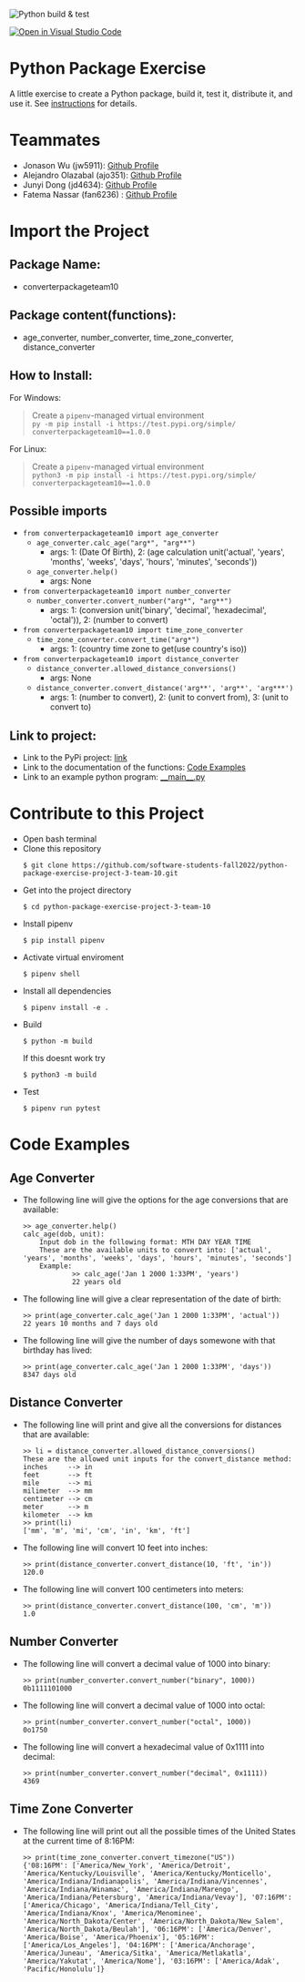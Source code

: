 
![Python build & test](https://github.com/software-students-fall2022/python-package-exercise-project-3-team-10/actions/workflows/build.yaml/badge.svg)

[![Open in Visual Studio Code](https://classroom.github.com/assets/open-in-vscode-c66648af7eb3fe8bc4f294546bfd86ef473780cde1dea487d3c4ff354943c9ae.svg)](https://classroom.github.com/online_ide?assignment_repo_id=9129447&assignment_repo_type=AssignmentRepo)

# Python Package Exercise

A little exercise to create a Python package, build it, test it, distribute it, and use it. See [instructions](./instructions.md) for details.

# Teammates

* Jonason Wu (jw5911): [Github Profile](https://github.com/JonasonWu)
* Alejandro Olazabal (ajo351): [Github Profile](https://github.com/aleolazabal)
* Junyi Dong (jd4634): [Github Profile](https://github.com/junyid) 
* Fatema Nassar (fan6236) : [Github Profile](https://github.com/fnassar)

# Import the Project
<!-- how a developer who wants to import your project into their own code can do so - include documentation for all functions in your package and a link to an example Python program that uses each of them. -->
<!-- functions -->
## Package Name:
* converterpackageteam10

## Package content(functions):
* age_converter, number_converter, time_zone_converter, distance_converter

## How to Install:
For Windows:
> Create a `pipenv`-managed virtual environment<br>
> `py -m pip install -i https://test.pypi.org/simple/ converterpackageteam10==1.0.0`

For Linux:
> Create a `pipenv`-managed virtual environment<br>
>`python3 -m pip install -i https://test.pypi.org/simple/ converterpackageteam10==1.0.0`


## Possible imports
* `from converterpackageteam10 import age_converter`
    * `age_converter.calc_age("arg*", "arg**")`
        * args: 1: (Date Of Birth), 2: (age calculation unit('actual', 'years', 'months', 'weeks', 'days', 'hours', 'minutes', 'seconds'))
    * `age_converter.help()`
        * args: None
* `from converterpackageteam10 import number_converter`
    * `number_converter.convert_number("arg*", "arg**")`
        * args: 1: (conversion unit('binary', 'decimal', 'hexadecimal', 'octal')), 2: (number to convert)
* `from converterpackageteam10 import time_zone_converter`
    * `time_zone_converter.convert_time("arg*")`
        * args: 1: (country time zone to get(use country's iso))
* `from converterpackageteam10 import distance_converter`
    * `distance_converter.allowed_distance_conversions()`
        * args: None
    * `distance_converter.convert_distance('arg**', 'arg**', 'arg***')`
        * args: 1: (number to convert), 2: (unit to convert from), 3: (unit to convert to)


## Link to project:
* Link to the PyPi project: [link](https://test.pypi.org/project/converterpackageteam10/1.0.0/)
* Link to the documentation of the functions: [Code Examples](./README.md#code-examples)
* Link to an example python program: [\_\_main\_\_.py](./src/converterpackageteam10/__main__.py)

# Contribute to this Project

* Open bash terminal
* Clone this repository
    ```
    $ git clone https://github.com/software-students-fall2022/python-package-exercise-project-3-team-10.git
    ```
* Get into the project directory
    ```
    $ cd python-package-exercise-project-3-team-10
    ```
* Install pipenv
    ```
    $ pip install pipenv
    ```
* Activate virtual enviroment
    ```
    $ pipenv shell
    ```
* Install all dependencies
    ```
    $ pipenv install -e .
    ```
* Build 
    ```
    $ python -m build
    ```
    If this doesnt work try
    ```
    $ python3 -m build
    ```
* Test
    ```
    $ pipenv run pytest
    ```



# Code Examples

## Age Converter

* The following line will give the options for the age conversions that are available:
    ```
    >> age_converter.help()
    calc_age(dob, unit):
        Input dob in the following format: MTH DAY YEAR TIME
        These are the available units to convert into: ['actual', 'years', 'months', 'weeks', 'days', 'hours', 'minutes', 'seconds']
        Example:
                >> calc_age('Jan 1 2000 1:33PM', 'years')
                22 years old
    ```

* The following line will give a clear representation of the date of birth:
    ```
    >> print(age_converter.calc_age('Jan 1 2000 1:33PM', 'actual'))
    22 years 10 months and 7 days old
    ```
* The following line will give the number of days somewone with that birthday has lived:
    ```
    >> print(age_converter.calc_age('Jan 1 2000 1:33PM', 'days'))
    8347 days old
    ```


## Distance Converter

* The following line will print and give all the conversions for distances that are available:
    ```
    >> li = distance_converter.allowed_distance_conversions()
    These are the allowed unit inputs for the convert_distance method: 
    inches     --> in
    feet       --> ft
    mile       --> mi
    milimeter  --> mm
    centimeter --> cm
    meter      --> m
    kilometer  --> km
    >> print(li)
    ['mm', 'm', 'mi', 'cm', 'in', 'km', 'ft']
    ```
* The following line will convert 10 feet into inches:
    ```
    >> print(distance_converter.convert_distance(10, 'ft', 'in'))
    120.0
    ```
* The following line will convert 100 centimeters into meters:
    ```
    >> print(distance_converter.convert_distance(100, 'cm', 'm'))
    1.0
    ```

## Number Converter

* The following line will convert a decimal value of 1000 into binary:
    ```
    >> print(number_converter.convert_number("binary", 1000))
    0b1111101000
    ```
* The following line will convert a decimal value of 1000 into octal:
    ```
    >> print(number_converter.convert_number("octal", 1000))
    0o1750
    ```
* The following line will convert a hexadecimal value of 0x1111 into decimal:
    ```
    >> print(number_converter.convert_number("decimal", 0x1111))
    4369
    ```

## Time Zone Converter

* The following line will print out all the possible times of the United States at the current time of 8:16PM:
    ```
    >> print(time_zone_converter.convert_timezone("US"))
    {'08:16PM': ['America/New_York', 'America/Detroit', 'America/Kentucky/Louisville', 'America/Kentucky/Monticello', 'America/Indiana/Indianapolis', 'America/Indiana/Vincennes', 'America/Indiana/Winamac', 'America/Indiana/Marengo', 'America/Indiana/Petersburg', 'America/Indiana/Vevay'], '07:16PM': ['America/Chicago', 'America/Indiana/Tell_City', 'America/Indiana/Knox', 'America/Menominee', 'America/North_Dakota/Center', 'America/North_Dakota/New_Salem', 'America/North_Dakota/Beulah'], '06:16PM': ['America/Denver', 'America/Boise', 'America/Phoenix'], '05:16PM': ['America/Los_Angeles'], '04:16PM': ['America/Anchorage', 'America/Juneau', 'America/Sitka', 'America/Metlakatla', 'America/Yakutat', 'America/Nome'], '03:16PM': ['America/Adak', 'Pacific/Honolulu']}
    ```
